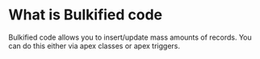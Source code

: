 # What is Bulkified code
Bulkified code allows you to insert/update mass amounts of records. You can do this either via apex classes or apex triggers.

